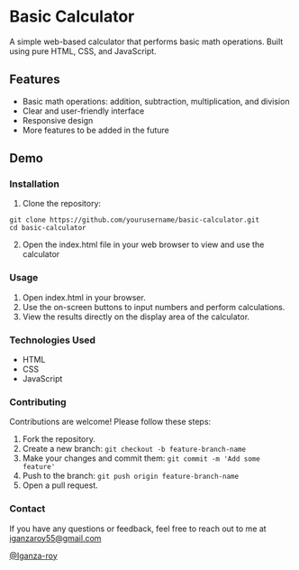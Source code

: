 # Basic Calculator

A simple web-based calculator that performs basic math operations. Built using pure HTML, CSS, and JavaScript.

## Features
- Basic math operations: addition, subtraction, multiplication, and division
- Clear and user-friendly interface
- Responsive design
- More features to be added in the future

## Demo

### Installation
1. Clone the repository:
```
git clone https://github.com/yourusername/basic-calculator.git
cd basic-calculator
```
2. Open the index.html file in your web browser to view and use the calculator

### Usage
1. Open index.html in your browser.
2. Use the on-screen buttons to input numbers and perform calculations.
3. View the results directly on the display area of the calculator.

### Technologies Used
- HTML
- CSS
- JavaScript

### Contributing
Contributions are welcome! Please follow these steps:

1. Fork the repository.
2. Create a new branch: ```git checkout -b feature-branch-name```
3. Make your changes and commit them: ```git commit -m 'Add some feature'```
4. Push to the branch: ```git push origin feature-branch-name```
5. Open a pull request.

### Contact
If you have any questions or feedback, feel free to reach out to me at iganzaroy55@gmail.com

[@Iganza-roy](https://github.com/Iganza-roy)

